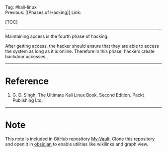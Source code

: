 Tag: #kali-linux  
Previous: [[Phases of Hacking]]
Link: 

[TOC]

---

Maintaining access is the fourth phase of hacking.

After getting access, the hacker should ensure that they are able to access the system as long as it is online. Therefore in this phase, hackers create backdoor accesses.

---

# Reference

1. G. D. Singh, The Ultimate Kali Linux Book, Second Edition. Packt Publishing Ltd.

---

# Note

This note is included in GitHub repository [My-Vault](https://github.com/LittleD3092/My-Vault.git). Clone this repository and open it in [obsidian](https://obsidian.md/) to enable utilities like wikilinks and graph view.